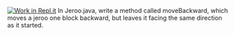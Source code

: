 [![Work in Repl.it](https://classroom.github.com/assets/work-in-replit-14baed9a392b3a25080506f3b7b6d57f295ec2978f6f33ec97e36a161684cbe9.svg)](https://classroom.github.com/online_ide?assignment_repo_id=3042766&assignment_repo_type=AssignmentRepo)
In Jeroo.java, write a method called moveBackward, which moves a jeroo one block backward, but leaves it facing the same direction as it started.


